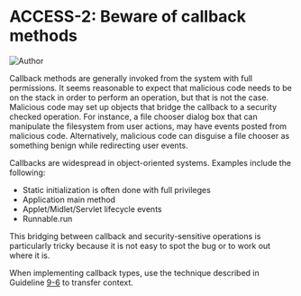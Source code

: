# ACCESS-2: Beware of callback methods
![Author](https://img.shields.io/badge/Author-Oracle-blue.svg)


Callback methods are generally invoked from the system with full permissions. It seems reasonable to expect that malicious code needs to be on the stack in order to perform an operation, but that is not the case. Malicious code may set up objects that bridge the callback to a security checked operation. For instance, a file chooser dialog box that can manipulate the filesystem from user actions, may have events posted from malicious code. Alternatively, malicious code can disguise a file chooser as something benign while redirecting user events.

Callbacks are widespread in object-oriented systems. Examples include the following:

- Static initialization is often done with full privileges
- Application main method
- Applet/Midlet/Servlet lifecycle events
- Runnable.run

This bridging between callback and security-sensitive operations is particularly tricky because it is not easy to spot the bug or to work out where it is.

When implementing callback types, use the technique described in Guideline [9-6](../g9_06) to transfer context.

